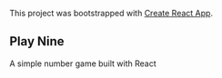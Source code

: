 This project was bootstrapped with [Create React App](https://github.com/facebookincubator/create-react-app).


## Play Nine

A simple number game built with React
